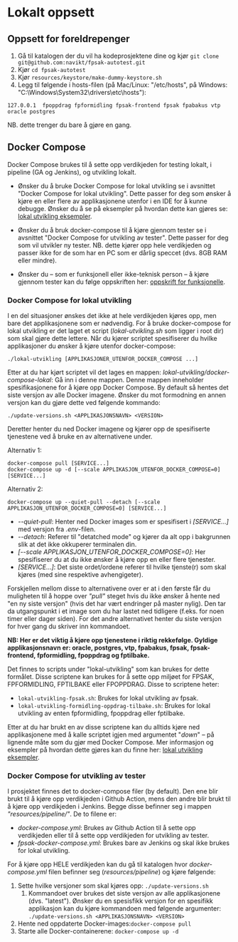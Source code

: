 # Lokalt oppsett
## Oppsett for foreldrepenger
1. Gå til katalogen der du vil ha kodeprosjektene dine og kjør `git clone git@github.com:navikt/fpsak-autotest.git`
2. Kjør `cd fpsak-autotest`
3. Kjør `resources/keystore/make-dummy-keystore.sh`
4. Legg til følgende i hosts-filen (på Mac/Linux: "/etc/hosts", på Windows: "C:\Windows\System32\drivers\etc\hosts"):
```
127.0.0.1  fpoppdrag fpformidling fpsak-frontend fpsak fpabakus vtp oracle postgres
```

NB. dette trenger du bare å gjøre en gang.

## Docker Compose
Docker Compose brukes til å sette opp verdikjeden for testing lokalt, i pipeline (GA og Jenkins), og utvikling lokalt.

* Ønsker du å bruke Docker Compose for lokal utvikling se i avsnittet "Docker Compose for lokal utvikling". Dette passer for
deg som ønsker å kjøre en eller flere av applikasjonene utenfor i en IDE for å kunne debugge. Ønsker du å se på eksempler
på hvordan dette kan gjøres se: [lokal utvikling eksempler](lokal-utvikling-eksempler.md).

* Ønsker du å bruk docker-compose til å kjøre gjennom tester se i avsnittet "Docker Compose for utvikling av tester". Dette passer for deg som vil utvikler ny tester. 
NB. dette kjører opp hele verdikjeden og passer ikke for de som har en PC som er dårlig speccet
(dvs. 8GB RAM eller mindre).

* Ønsker du – som er funksjonell eller ikke-teknisk person – å kjøre gjennom tester kan du følge oppskriften her: 
[oppskrift for funksjonelle](funksjonell-testing-eksempel.md).


### Docker Compose for lokal utvikling
I en del situasjoner ønskes det ikke at hele verdikjeden kjøres opp, men bare det applikasjonene som er nødvendig. 
For å bruke docker-compose for lokal utvikling er det laget et script (*lokal-utvikling.sh* som ligger i root dir) som skal gjøre dette lettere.
Når du kjører scriptet spesifiserer du hvilke applikasjoner du ønsker å kjøre utenfor docker-compose:

    ./lokal-utvikling [APPLIKASJONER_UTENFOR_DOCKER_COMPOSE ...]

Etter at du har kjørt scriptet vil det lages en mappen: *lokal-utvikling/docker-compose-lokal*: Gå inn i denne mappen.
Denne mappen inneholder spesifikasjonene for å kjøre opp Docker Compose. By default så hentes det siste versjon av alle 
Docker imagene. Ønsker du mot formodning en annen versjon kan du gjøre dette ved følgende kommando:

    ./update-versions.sh <APPLIKASJONSNAVN> <VERSION>

Deretter henter du ned Docker imagene og kjører opp de spesifiserte tjenestene ved å bruke en av alternativene under.

Alternativ 1:

    docker-compose pull [SERVICE...]
    docker-compose up -d [--scale APPLIKASJON_UTENFOR_DOCKER_COMPOSE=0] [SERVICE...]
    
Alternativ 2:

    docker-compose up --quiet-pull --detach [--scale APPLIKASJON_UTENFOR_DOCKER_COMPOSE=0] [SERVICE...]

* _--quiet-pull_: Henter ned Docker images som er spesifisert i _[SERVICE...]_ med versjon fra _.env_-filen.    
* _--detach_: Referer til "detatched mode" og kjører da alt opp i bakgrunnen slik at det ikke okkuperer terminalen din.
* _[--scale APPLIKASJON_UTENFOR_DOCKER_COMPOSE=0]_: Her spesifiserer du at du ikke ønsker å kjøre opp en eller flere tjenester.
* _[SERVICE...]_: Det siste ordet/ordene referer til hvilke tjenste(r) som skal kjøres (med sine respektive avhengigeter).

Forskjellen mellom disse to alternativene over er at i den første får du muligheten til å hoppe over _"pull"_ steget hvis du
ikke ønsker å hente ned "en ny siste versjon" (hvis det har vært endringer på master nylig). Den tar da utgangspunkt i et 
image som du har lastet ned tidligere (f.eks. for noen timer eller dager siden). For det andre alternativet henter du siste 
versjon for hver gang du skriver inn kommandoet. 

**NB: Her er det viktig å kjøre opp tjenestene i riktig rekkefølge. Gyldige applikasjonsnavn er: oracle, postgres, vtp, 
fpabakus, fpsak, fpsak-frontend, fpformidling, fpoppdrag og fptilbake.**

Det finnes to scripts under "lokal-utvikling" som kan brukes for dette formålet. Disse scriptene kan brukes for å sette opp miljøet for FPSAK, 
FPFORMIDLING, FPTILBAKE eller FPOPPDRAG. Disse to scriptene heter:
*   `lokal-utvikling-fpsak.sh`: Brukes for lokal utvikling av fpsak.
*   `lokal-utvikling-formidling-oppdrag-tilbake.sh`: Brukes for lokal utvikling av enten fpformidling, fpoppdrag eller fptilbake.

Etter at du har brukt en av disse scriptene kan du alltids kjøre ned applikasjonene med å kalle scriptet igjen med argumentet "_down_"
– på lignende måte som du gjør med Docker Compose. Mer informasjon og eksempler på hvordan dette gjøres kan du finne her: [lokal utvikling eksempler](lokal-utvikling-eksempler.md).


### Docker Compose for utvikling av tester
I prosjektet finnes det to docker-compose filer (by default). Den ene blir brukt til å kjøre opp verdikjeden i Github Action,
mens den andre blir brukt til å kjøre opp verdikjeden i Jenkins. Begge disse befinner seg i mappen *"resources/pipeline/"*.
De to filene er:

* *docker-compose.yml*: Brukes av Github Action til å sette opp verdikjeden eller til å sette opp verdikjeden for utvikling av tester.
* *fpsak-docker-compose.yml*: Brukes bare av Jenkins og skal ikke brukes for lokal utvikling.


For å kjøre opp HELE verdikjeden kan du gå til katalogen hvor *docker-compose.yml* filen befinner seg (_resources/pipeline_) 
og kjøre følgende:

1. Sette hvilke versjoner som skal kjøres opp: `./update-versions.sh`
    1. Kommandoet over brukes det siste versjon av alle applikasjonene (dvs. "latest"). Ønsker du en spesisfikk versjon for en spesifikk applikasjon
    kan du kjøre kommandoen med følgende argumenter:
        `./update-versions.sh <APPLIKASJONSNAVN> <VERSION>` 
2. Hente ned oppdaterte Docker-images:`docker-compose pull`
3. Starte alle Docker-containerene: `docker-compose up -d`
